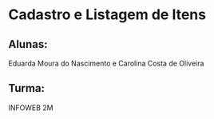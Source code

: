 # Cadastro e Listagem de Itens

## Alunas:
Eduarda Moura do Nascimento e Carolina Costa de Oliveira

## Turma:
INFOWEB 2M
